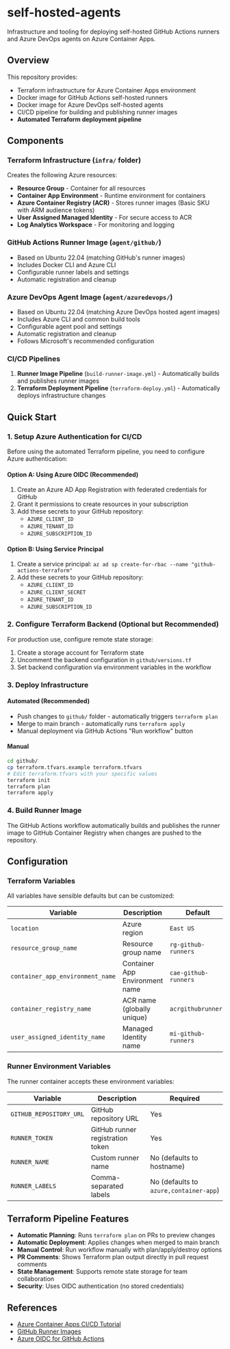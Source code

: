 # self-hosted-agents

Infrastructure and tooling for deploying self-hosted GitHub Actions runners and Azure DevOps agents on Azure Container Apps.

## Overview

This repository provides:
- Terraform infrastructure for Azure Container Apps environment
- Docker image for GitHub Actions self-hosted runners
- Docker image for Azure DevOps self-hosted agents
- CI/CD pipeline for building and publishing runner images
- **Automated Terraform deployment pipeline**

## Components

### Terraform Infrastructure (`infra/` folder)

Creates the following Azure resources:
- **Resource Group** - Container for all resources
- **Container App Environment** - Runtime environment for containers
- **Azure Container Registry (ACR)** - Stores runner images (Basic SKU with ARM audience tokens)
- **User Assigned Managed Identity** - For secure access to ACR
- **Log Analytics Workspace** - For monitoring and logging

### GitHub Actions Runner Image (`agent/github/`)

- Based on Ubuntu 22.04 (matching GitHub's runner images)
- Includes Docker CLI and Azure CLI
- Configurable runner labels and settings
- Automatic registration and cleanup

### Azure DevOps Agent Image (`agent/azuredevops/`)

- Based on Ubuntu 22.04 (matching Azure DevOps hosted agent images)
- Includes Azure CLI and common build tools
- Configurable agent pool and settings
- Automatic registration and cleanup
- Follows Microsoft's recommended configuration

### CI/CD Pipelines

1. **Runner Image Pipeline** (`build-runner-image.yml`) - Automatically builds and publishes runner images
2. **Terraform Deployment Pipeline** (`terraform-deploy.yml`) - Automatically deploys infrastructure changes

## Quick Start

### 1. Setup Azure Authentication for CI/CD

Before using the automated Terraform pipeline, you need to configure Azure authentication:

#### Option A: Using Azure OIDC (Recommended)

1. Create an Azure AD App Registration with federated credentials for GitHub
2. Grant it permissions to create resources in your subscription
3. Add these secrets to your GitHub repository:
   - `AZURE_CLIENT_ID`
   - `AZURE_TENANT_ID` 
   - `AZURE_SUBSCRIPTION_ID`

#### Option B: Using Service Principal

1. Create a service principal: `az ad sp create-for-rbac --name "github-actions-terraform"`
2. Add these secrets to your GitHub repository:
   - `AZURE_CLIENT_ID`
   - `AZURE_CLIENT_SECRET`
   - `AZURE_TENANT_ID`
   - `AZURE_SUBSCRIPTION_ID`

### 2. Configure Terraform Backend (Optional but Recommended)

For production use, configure remote state storage:

1. Create a storage account for Terraform state
2. Uncomment the backend configuration in `github/versions.tf`
3. Set backend configuration via environment variables in the workflow

### 3. Deploy Infrastructure

#### Automated (Recommended)
- Push changes to `github/` folder - automatically triggers `terraform plan`
- Merge to main branch - automatically runs `terraform apply`
- Manual deployment via GitHub Actions "Run workflow" button

#### Manual
```bash
cd github/
cp terraform.tfvars.example terraform.tfvars
# Edit terraform.tfvars with your specific values
terraform init
terraform plan
terraform apply
```

### 4. Build Runner Image

The GitHub Actions workflow automatically builds and publishes the runner image to GitHub Container Registry when changes are pushed to the repository.

## Configuration

### Terraform Variables

All variables have sensible defaults but can be customized:

| Variable | Description | Default |
|----------|-------------|---------|
| `location` | Azure region | `East US` |
| `resource_group_name` | Resource group name | `rg-github-runners` |
| `container_app_environment_name` | Container App Environment name | `cae-github-runners` |
| `container_registry_name` | ACR name (globally unique) | `acrgithubrunners` |
| `user_assigned_identity_name` | Managed Identity name | `mi-github-runners` |

### Runner Environment Variables

The runner container accepts these environment variables:

| Variable | Description | Required |
|----------|-------------|----------|
| `GITHUB_REPOSITORY_URL` | GitHub repository URL | Yes |
| `RUNNER_TOKEN` | GitHub runner registration token | Yes |
| `RUNNER_NAME` | Custom runner name | No (defaults to hostname) |
| `RUNNER_LABELS` | Comma-separated labels | No (defaults to `azure,container-app`) |

## Terraform Pipeline Features

- **Automatic Planning**: Runs `terraform plan` on PRs to preview changes
- **Automatic Deployment**: Applies changes when merged to main branch
- **Manual Control**: Run workflow manually with plan/apply/destroy options
- **PR Comments**: Shows Terraform plan output directly in pull request comments
- **State Management**: Supports remote state storage for team collaboration
- **Security**: Uses OIDC authentication (no stored credentials)

## References

- [Azure Container Apps CI/CD Tutorial](https://learn.microsoft.com/en-us/azure/container-apps/tutorial-ci-cd-runners-jobs?tabs=bash&pivots=container-apps-jobs-self-hosted-ci-cd-github-actions)
- [GitHub Runner Images](https://github.com/actions/runner-images)
- [Azure OIDC for GitHub Actions](https://docs.microsoft.com/en-us/azure/active-directory/develop/workload-identity-federation-create-trust)
